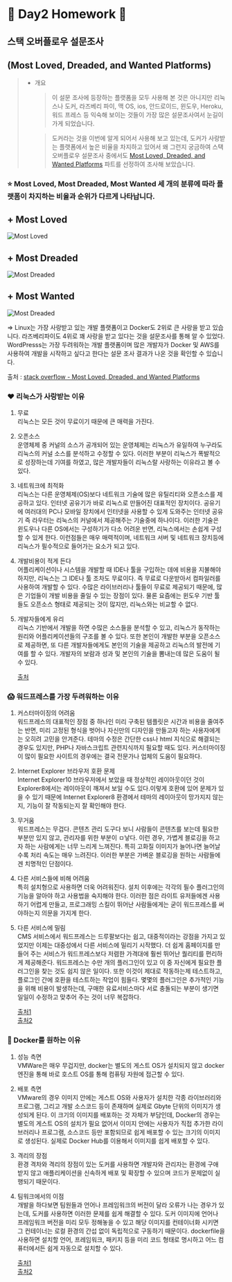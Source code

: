 🍋 Day2 Homework 🍋
=============

## 스택 오버플로우 설문조사   
(Most Loved, Dreaded, and Wanted Platforms)
-------------------------------------------
> - 개요
>   > 이 설문 조사에 등장하는 플랫폼을 모두 사용해 본 것은 아니지만 리눅스나 도커, 라즈베리 파이, 맥 OS, ios, 안드로이드, 윈도우, Heroku, 워드 프레스 등 익숙해 보이는 것들이 가장 많은 설문조사여서 눈길이 가게 되었습니다.
>
>   > 도커라는 것을 이번에 알게 되어서 사용해 보고 있는데, 도커가 사랑받는 플랫폼에서 높은 비율을 차지하고 있어서 왜 그런지 궁금하여 스택 오버플로우 설문조사 중에서도 [Most Loved, Dreaded, and Wanted Platforms](https://insights.stackoverflow.com/survey/2019#technology-_-most-loved-dreaded-and-wanted-platforms) 파트를 선정하여 조사해 보았습니다.

### ⭐️ Most Loved, Most Dreaded, Most Wanted 세 개의 분류에 따라 플랫폼이 차지하는 비율과 순위가 다르게 나타납니다.
## + Most Loved
![Most Loved](https://ifh.cc/g/KYiE9i.png)
   
## + Most Dreaded
![Most Dreaded](https://ifh.cc/g/YUbpUn.png)
   
## + Most Wanted
![Most Dreaded](https://ifh.cc/g/15srT5.png)
   
=> Linux는 가장 사랑받고 있는 개발 플랫폼이고 Docker도 2위로 큰 사랑을 받고 있습니다. 라즈베리파이도 4위로 꽤 사랑을 받고 있다는 것을 설문조사를 통해 알 수 있었다.   
WordPresss는 가장 두려워하는 개발 플랫폼이며 많은 개발자가 Docker 및 AWS를 사용하여 개발을 시작하고 싶다고 한다는 설문 조사 결과가 나온 것을 확인할 수 있습니다.
   
출처 : [stack overflow - Most Loved, Dreaded, and Wanted Platforms](https://insights.stackoverflow.com/survey/2019#technology-_-most-loved-dreaded-and-wanted-platforms)
   
### ❤️ 리눅스가 사랑받는 이유
1. 무료   
   리눅스는 모든 것이 무료이기 때문에 큰 매력을 가진다.
2. 오픈소스   
   운영체제 중 커널의 소스가 공개되어 있는 운영체제는 리눅스가 유일하여 누구라도 리눅스의 커널 소스를 분석하고 수정할 수 있다. 이러한 부분이 리눅스가 폭발적으로 성장하는데 기여를 하였고, 많은 개발자들이 리눅스랄 사랑하는 이유라고 볼 수 있다.
3. 네트워크에 최적화   
   리눅스는 다른 운영체제(OS)보다 네트워크 기술에 많은 유틸리티와 오픈소스를 제공하고 있다. 인터넷 공유기가 바로 리눅스로 만들어진 대표적인 장치이다. 공유기에 여러대의 PC나 모바일 장치에서 인터넷을 사용할 수 있게 도와주는 인터넷 공유기 즉 라우터는 리눅스의 커널에서 제공해주는 기술중에 하나이다. 이러한 기술은 윈도우나 다른 OS에서는 구성하기가 다소 어려운 반면, 리눅스에서는 손쉽게 구성할 수 있게 한다. 이런점들은 매우 매력적이며, 네트워크 서버 및 네트워크 장치등에 리눅스가 필수적으로 들어가는 요소가 되고 있다.
4. 개발비용이 적게 든다   
   어플리케이션이나 시스템을 개발할 때 IDE나 툴을 구입하는 데에 비용을 지불해야 하지만, 리눅스는 그 IDE나 툴 조차도 무료이다. 즉 무료로 다운받아서 컴파일러를 사용하여 개발할 수 있다. 수많은 라이브러리나 툴들이 무료로 제공되기 때문에, 많은 기업들이 개발 비용을 줄일 수 있는 장점이 있다. 물론 요즘에는 윈도우 기반 툴들도 오픈소스 형태로 제공되는 것이 많지만, 리눅스와는 비교할 수 없다.
5. 개발자들에게 유리   
   리눅스 기반에서 개발을 하면 수많은 소스들을 분석할 수 있고, 리눅스가 동작하는 원리와 어플리케이션들의 구조를 볼 수 있다. 또한 본인이 개발한 부분을 오픈소스로 제공하면, 또 다른 개발자들에게도 본인의 기술을 제공하고 리눅스의 발전에 기여를 할 수 있다. 개발자의 보람과 성과 및 본인의 기술을 뽐내는데 많은 도움이 될 수 있다.
   
    [출처](https://www.omdroid.com/62)
   
### 😱 워드프레스를 가장 두려워하는 이유
1. 커스터마이징의 어려움   
   워드프레스의 대표적인 장점 중 하나인 미리 구축된 템플릿은 시간과 비용을 줄여주는 반면, 미리 고정된 형식을 벗어나 자신만의 디자인을 만들고자 하는 사용자에게는 오히려 고민을 안겨준다. 테마의 수정은 간단한 css나 html 지식으로 해결되는 경우도 있지만, PHP나 자바스크립트 관련지식까지 필요할 때도 있다. 커스터마이징이 많이 필요한 사이트의 경우에는 결국 전문가나 업체의 도움이 필요하다.
2. Internet Explorer 브라우저 호환 문제   
   Internet Explorer10 브라우저에서 보았을 때 정상적인 레이아웃이던 것이 Explorer8에서는 레이아웃이 깨져서 보일 수도 있다.이렇게 호환에 있어 문제가 있을 수 있기 때문에 Internet Explorer8 환경에서 테마의 레이아웃이 망가지지 않는지, 기능이 잘 작동되는지 잘 확인해야 한다.
3. 무거움   
   워드프레스는 무겁다. 콘텐츠 관리 도구다 보니 사람들이 콘텐츠를 보는데 필요한 부분만 있지 않고, 관리자를 위한 부분이 ㅁ낳다. 이런 경우, 가볍게 블로깅을 하고자 하는 사람에게는 너무 느리게 느껴진다. 특히 고화질 이미지가 늘어나면 늘어날수록 처리 속도는 매우 느려진다. 이러한 부분은 가벼운 블로깅을 원하는 사람들에겐 치명적인 단점이다.
4. 다른 서비스들에 비해 어려움   
   특히 설치형으로 사용하면 더욱 어려워진다. 설치 이후에는 각각의 필수 플러그인의 기능을 알아야 하고 사용법을 숙지해야 한다. 이러한 점은 라이트 유저들에겐 사용하기 어렵게 만들고, 프로그래밍 스킬이 뛰어난 사람들에게는 굳이 워드프레스를 써야하는지 의문을 가지게 한다.
5. 다른 서비스에 밀림   
   CMS 서비스에서 워드프레스는 드루팔보다는 쉽고, 대중적이라는 강점을 가지고 있었지만 이제는 대중성에서 다른 서비스에 밀리기 시작했다. 더 쉽게 홈페이지를 만들어 주는 서비스가 워드프레스보다 저렴한 가격대에 훨씬 뛰어난 퀄리티를 편리하게 제공해준다. 워드프레스는 수만 개의 플러그인이 있고 이 중 자신에게 필요한 플러그인을 찾는 것도 쉽지 않은 일이다. 또한 이것이 제대로 작동하는제 테스트하고, 플로그인 간에 호환을 테스트하는 작업이 힘들다. 몇몇의 플러그인은 추가적인 기능을 위해 비용이 발생하는데, 구매한 유료서비스마다 서로 충돌되는 부분이 생기면 일일이 수정하고 맞추어 주는 것이 너무 복잡하다.
   
    [출처1](https://blog.helloweb.co.kr/the-pros-and-the-cons-of-the-wordpress-homepage/)   
    [출처2](https://velog.io/@hansanghun/%EB%82%98%EB%8A%94-%EC%99%9C-%EC%9B%8C%EB%93%9C%ED%94%84%EB%A0%88%EC%8A%A4%EB%A5%BC-%EC%82%AC%EC%9A%A9%ED%95%98%EC%A7%80-%EC%95%8A%EB%8A%94%EA%B0%80)
   
### 🤩 Docker를 원하는 이유
1. 성능 측면   
   VMWare은 매우 무겁지만, docker는 별도의 게스트 OS가 설치되지 않고 docker 엔진을 통해 바로 호스트 OS를 통해 컴퓨팅 자원에 접근할 수 있다. 
2. 배포 측면   
   VMware의 경우 이미지 안에는 게스트 OS와 사용자가 설치한 각종 라이브러리와 프로그램, 그리고 개발 소스코드 등이 존재하며 실제로 Gbyte 단위의 이미지가 생성되게 된다. 이 크기의 이미지를 배포하는 것 자체가 부담인데, Docker의 경우는 별도의 게스트 OS의 설치가 필요 없어서 이미지 안에는 사용자가 직접 추가한 라이브러리나 프로그램, 소스코드 등만 포함되므로 쉽게 배포할 수 있는 크기의 이미지로 생성된다. 실제로 Docker Hub를 이용해서 이미지를 쉽게 배포할 수 있다.
3. 격리의 장점   
   환경 격차와 격리의 장점이 있는 도커를 사용하면 개발자와 관리자는 환경에 구애 받지 않고 애플리케이션을 신속하게 배포 및 확장할 수 있으며 코드가 문제없이 실행되기 때문이다.
4. 팀워크에서의 이점   
   개발을 하다보면 팀원들과 언어나 프레임워크의 버전이 달라 오류가 나는 경우가 있는데, 도커를 사용하면 이러한 문제를 쉽게 해결할 수 있다. 도커 이미지에 언어나 프레임워크 버전을 미리 모두 정해놓을 수 있고 해당 이미지를 컨테이너화 시키면 그 컨테이너는 로컬 환경의 간섭 없이 독립적으로 구동하기 때문이다. dockerfile을 사용하면 설치할 언어, 프레임워크, 패키지 등을 미리 코드 형태로 명시하고 어느 컴퓨터에서든 쉽게 자동으로 설치할 수 있다.

    [출처1](https://here4you.tistory.com/270)   
    [출처2](https://velog.io/@ye1219/%EB%8F%84%EC%BB%A4Docker%EB%A5%BC-%EC%82%AC%EC%9A%A9%ED%95%98%EB%8A%94-%EC%9D%B4%EC%9C%A0%EB%8A%94-%EB%AC%B4%EC%97%87%EC%9D%BC%EA%B9%8C)

